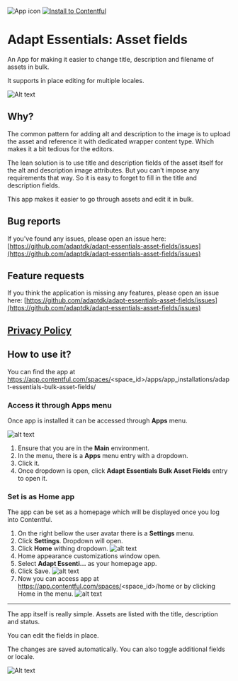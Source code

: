 ![App icon](doc/app-icon.svg) [![Install to Contentful](https://www.ctfstatic.com/button/install-small.svg)](https://app.contentful.com/deeplink?link=apps&id=6RGLVmXYrGaIIRIda1HwAC)

# Adapt Essentials: Asset fields

An App for making it easier to change title, description and filename of assets in bulk.

It supports in place editing for multiple locales.

![Alt text](doc/app.png)

## Why?

The common pattern for adding alt and description to the image is to upload the asset and reference
it with dedicated wrapper content type. Which makes it a bit tedious for the editors.

The lean solution is to use title and description fields of the asset itself for the alt and description image
attributes.
But you can't impose any requirements that way. So it is easy to forget to fill in the title and description fields.

This app makes it easier to go through assets and edit it in bulk.

## Bug reports

If you've found any issues, please open an issue here:
[https://github.com/adaptdk/adapt-essentials-asset-fields/issues](https://github.com/adaptdk/adapt-essentials-asset-fields/issues)

## Feature requests

If you think the application is missing any features, please open an issue here:
[https://github.com/adaptdk/adapt-essentials-asset-fields/issues](https://github.com/adaptdk/adapt-essentials-asset-fields/issues)

## [Privacy Policy](https://adaptagency.com/privacy-policy)

<!--- App part -->

## How to use it?

You can find the app at https://app.contentful.com/spaces/<space_id>/apps/app_installations/adapt-essentials-bulk-asset-fields/

### Access it through **Apps** menu

Once app is installed it can be accessed through **Apps** menu.

![alt text](doc/apps-menu-entry.png)

1. Ensure that you are in the **Main** environment.
2. In the menu, there is a **Apps** menu entry with a dropdown.
3. Click it.
4. Once dropdown is open, click **Adapt Essentials Bulk Asset Fields** entry to open it.

### Set is as **Home** app

The app can be set as a homepage which will be displayed once you log into Contentful.

1. On the right bellow the user avatar there is a **Settings** menu.
2. Click **Settings**. Dropdown will open.
3. Click **Home** withing dropdown.
   ![alt text](doc/home-settings-menu.png)
4. Home appearance customizations window open.
5. Select **Adapt Essenti...** as your homepage app.
6. Click Save.
   ![alt text](doc/home-app-selection.png)
7. Now you can access app at https://app.contentful.com/spaces/<space_id>/home or by clicking Home in the menu.
   ![alt text](doc/home-entry-in-the-menu.png)

---

The app itself is really simple.
Assets are listed with the title, description and status.

You can edit the fields in place.

The changes are saved automatically. You can also toggle additional fields or locale.

![Alt text](doc/settings.png)
